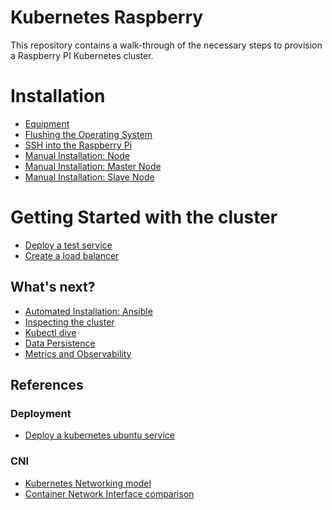 # Kubernetes Raspberry

This repository contains a walk-through of the necessary steps to provision a Raspberry PI Kubernetes cluster.

# Installation
- [Equipment](./docs/equipment.md)
- [Flushing the Operating System](./docs/os_flushing.md)
- [SSH into the Raspberry Pi](./docs/ssh_into_raspberry.md)
- [Manual Installation: Node](./docs/manual_installation/node.md)
- [Manual Installation: Master Node](./docs/manual_installation/node_master.md)
- [Manual Installation: Slave Node](./docs/manual_installation/node_slave.md)


# Getting Started with the cluster
- [Deploy a test service](./docs/getting_started/deploy_service.md)
- [Create a load balancer](./docs/load_balancer.md)

## What's next?
- [Automated Installation: Ansible](./docs/installation/ansible.md)
- [Inspecting the cluster](./docs/getting_started/inspect_cluster.md)
- [Kubectl dive](./docs/getting_started/kubectl.md)
- [Data Persistence]()
- [Metrics and Observability]()


## References

### Deployment

- [Deploy a kubernetes ubuntu service](https://www.techrepublic.com/article/how-to-deploy-a-kubernetes-cluster-on-ubuntu-server/)

### CNI

- [Kubernetes Networking model](https://kubernetes.io/docs/concepts/cluster-administration/networking/#the-kubernetes-network-model)
- [Container Network Interface comparison](https://rancher.com/blog/2019/2019-03-21-comparing-kubernetes-cni-providers-flannel-calico-canal-and-weave/)

